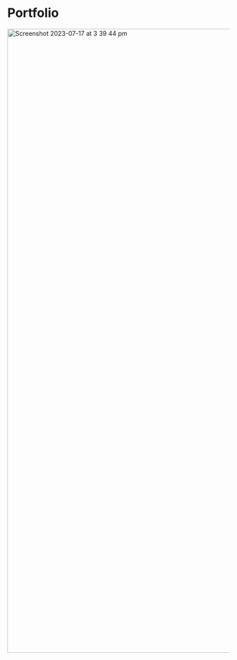 # Portfolio

<img width="1416" alt="Screenshot 2023-07-17 at 3 39 44 pm" src="https://github.com/nilayaltinay/Portfolio/assets/94836516/ca74aede-3383-4fdf-8957-0ce4d0db588d">
